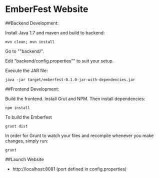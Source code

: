 # EmberFest Website

##Backend Development:

Install Java 1.7 and maven and build to backend: 

    mvn clean; mvn install
    

Go to ""backend/". 

Edit "backend/config.properties"" to suit your setup. 

Execute the JAR file: 

    java -jar target/emberfest-0.1.0-jar-with-dependencies.jar


##Frontend Development:

Build the frontend. Install Grut and NPM. Then install dependencies: 


    npm install


To build the Emberfest 

    grunt dist

In order for Grunt to watch your files and recompile whenever you make changes, simply run: 

    grunt


##Launch Website

* http://localhost:8081 (port defined in config.properties)